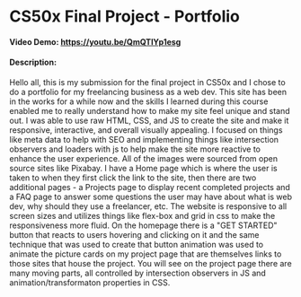 # CS50x Final Project - Portfolio
#### Video Demo: https://youtu.be/QmQTIYp1esg
#### Description:
Hello all, this is my submission for the final project in CS50x and I chose to do a portfolio for my freelancing business as a web dev. This site has been in the works for a while now and the skills I learned during this course enabled me to really understand how to make my site feel unique and stand out. I was able to use raw HTML, CSS, and JS to create the site and make it responsive, interactive, and overall visually appealing. I focused on things like meta data to help with SEO and implementing things like intersection observers and loaders with js to help make the site more reactive to enhance the user experience. All of the images were sourced from open source sites like Pixabay. I have a Home page which is where the user is taken to when they first click the link to the site, then there are two additional pages - a Projects page to display recent completed projects and a FAQ page to answer some questions the user may have about what is web dev, why should they use a freelancer, etc. The website is responsive to all screen sizes and utilizes things like flex-box and grid in css to make the responsiveness more fluid. On the homepage there is a "GET STARTED" button that reacts to users hovering and clicking on it and the same technique that was used to create that button animation was used to animate the picture cards on my project page that are themselves links to those sites that house the project. You will see on the project page there are many moving parts, all controlled by intersection observers in JS and animation/transformaton properties in CSS. 
